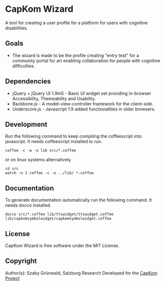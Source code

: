 # CapKom Wizard 
A tool for creating a user profile for a platform for users with cognitive disabilities.

## Goals
* The wizard is made to be the profile creating "entry test" for a community portal for art enabling collaboration for people with cognitive difficulties.


## Dependencies
* jQuery + jQuery UI 1.9m5 - Basic UI widget set providing in-browser Accessibility, Themeability and Usability.
* Backbone.js - A model-view-controller framework for the client-side.
* Underscore.js - Javascript 1.9 added functionalities in older browsers.

## Development
Run the following command to keep compiling the coffeescript into javascript. It needs coffeescript installed to run.

    coffee -c -w -o lib src/*.coffee

or on linux systems alternatively

    cd src
    watch -n 1 coffee -c -o ../lib/ *.coffee

## Documentation
To generate documentation automatically run the following command. It needs docco installed.

    docco src/*.coffee lib/ttswidget/ttswidget.coffee lib/capkomsymbolwidget/capkomsymbolwidget.coffee

## License
CapKom Wizard is free software under the MIT License.

## Copyright
Author(s): Szaby Grünwald, Salzburg Research
Developed for the [CapKom Project](http://cap-kom.utilo.eu/)

